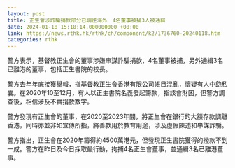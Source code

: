 ```yaml
---
layout: post
title: 正生會涉詐騙捐款部分已調往海外　4名董事被捕3人被通緝
date: 2024-01-18 15:18:14.000000000 +08:00
link: https://news.rthk.hk/rthk/ch/component/k2/1736760-20240118.htm
categories: rthk
---
```


警方表示，基督教正生會的董事涉嫌串謀詐騙捐款，4名董事被捕，另外通緝3名已離港的董事，包括正生書院的校長。

警方去年年底接獲舉報，指基督教正生會香港有限公司帳目混亂，懷疑有人中飽私囊。在2020年10至12月，有人以正生書院名義發起籌款，指該會財困，但警方調查後，相信涉及不實捐款數字。

警方發現有正生會的董事，在2020至2023年間，將正生會在銀行的大額存款調離香港，同時亦並非如宣傳所指，將善款用於教育用途，涉及虛假陳述和串謀詐騙。

警方指出，正生會在2020年籌得約4500萬港元，但發現正生書院獲得的撥款不到一成。警方在昨日及今日採取最行動，拘捕4名正生會董事，並通緝3名已離港董事。
